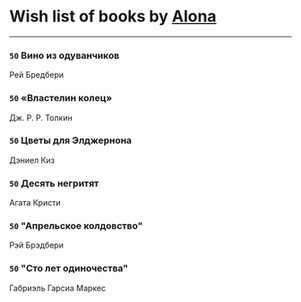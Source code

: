 # Wish list of books by [Alona](https://www.facebook.com/app_scoped_user_id/320700111602997/)
---

### `50` Вино из одуванчиков
Рей Бредбери

### `50` «Властелин колец»
Дж. Р. Р. Толкин

### `50` Цветы для Элджернона
Дэниел Киз

### `50` Десять негритят
Агата Кристи

### `50` "Апрельское колдовство"
Рэй Брэдбери

### `50` "Сто лет одиночества"
Габриэль Гарсиа Маркес

